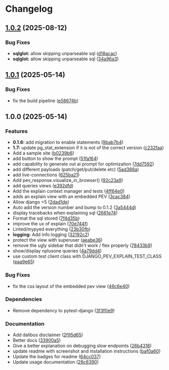# Changelog

## [1.0.2](https://github.com/uptick/django-pev/compare/django-pev-v1.0.1...django-pev-v1.0.2) (2025-08-12)


### Bug Fixes

* **sqlglot:** allow skipping unparseable sql ([d18acac](https://github.com/uptick/django-pev/commit/d18acac2cdacdc2fd5c150c6d0d9caaf4e31b75a))
* **sqlglot:** allow skipping unparseable sql ([34a96a3](https://github.com/uptick/django-pev/commit/34a96a36d1b6111a40d176942165441634c05228))

## [1.0.1](https://github.com/uptick/django-pev/compare/django-pev-v1.0.0...django-pev-v1.0.1) (2025-05-14)


### Bug Fixes

* fix the build pipeline ([e58674b](https://github.com/uptick/django-pev/commit/e58674b844152e8becdedb9fd949044dfa32ccbf))

## 1.0.0 (2025-05-14)


### Features

* **0.1.6:** add migration to enable statements ([9bab7b4](https://github.com/uptick/django-pev/commit/9bab7b4b49cf2643aa55b8f3f512287817396bc6))
* **1.7:** update pg_stat_extension if it is not of the correct version ([c232faa](https://github.com/uptick/django-pev/commit/c232faaa056c82f05bb6caddfe997805de617f0e))
* Add a sample site ([b0239b6](https://github.com/uptick/django-pev/commit/b0239b64424be394c4d682dd72656359c3a8a0fb))
* add button to show the prompt ([51fa164](https://github.com/uptick/django-pev/commit/51fa16480732c52adcdbb9c0c72b76e12801910f))
* add capability to generate out ai prompt for optimization ([7dd7592](https://github.com/uptick/django-pev/commit/7dd75928cb4188fff5bbbbb35ec59f6f896298d5))
* add different payloads (patch/get/put/delete etc) ([5ad388a](https://github.com/uptick/django-pev/commit/5ad388a07443f2c9a14cee5f1bf8a9fde66aff4b))
* add live-connections ([625ba21](https://github.com/uptick/django-pev/commit/625ba2131ae7edcedac225598e1aaa04ed4c7867))
* Add pev_response.visualize_in_browser() ([92c23a9](https://github.com/uptick/django-pev/commit/92c23a9e0e349ca56f5d7a94d2e2de498e96e41c))
* add queries views ([e392dfd](https://github.com/uptick/django-pev/commit/e392dfdd5962351908eebbda6a0b85a0b32f6071))
* Add the explain context manager and tests ([4ff64e0](https://github.com/uptick/django-pev/commit/4ff64e0b588bb83afa0b5a285cd8336d794390bc))
* adds an explain view with an embedded PEV ([3cac384](https://github.com/uptick/django-pev/commit/3cac384e700b9df3661deda47d2cdf3f8c21eb5e))
* Allow django &lt;5 ([2dad1de](https://github.com/uptick/django-pev/commit/2dad1de65fd58cced5522050239252db13c0c2fd))
* Auto add the version number and bump to 0.1.2 ([3a5444d](https://github.com/uptick/django-pev/commit/3a5444d7a92e0833b8ff504d9f065205f0122708))
* display tracebacks when explaining sql ([2661e74](https://github.com/uptick/django-pev/commit/2661e74a8ed7ec7188cc7d7ce1677e1237971787))
* Format the sql stored ([7f4d35b](https://github.com/uptick/django-pev/commit/7f4d35bf410babae10a22ae35d3f7f1fb9d15b0f))
* improve the ux of explain ([70e744f](https://github.com/uptick/django-pev/commit/70e744f043abd082344cd1c7e88c8359ea7e83c7))
* Linted/mypyed everything ([23b30fb](https://github.com/uptick/django-pev/commit/23b30fb9063d7c92d52f88ce50cad7ff8357a774))
* **logging:** Add info logging ([32192c2](https://github.com/uptick/django-pev/commit/32192c207bf2dc9b69f025a8310a331be9cdffe8))
* protect the view with superuser ([aeabe36](https://github.com/uptick/django-pev/commit/aeabe363caf3a2f65c9e670bb4d35cdc3ec75502))
* remove the ugly sidebar that didn't work / flex properly ([78433b9](https://github.com/uptick/django-pev/commit/78433b9b69c213ab6b9d95c6caec1e56d80dbd5a))
* show/display nplusone queries ([4a79dd4](https://github.com/uptick/django-pev/commit/4a79dd490f8624960d2a79d795c7ed431999955a))
* use custom test client class with DJANGO_PEV_EXPLAIN_TEST_CLASS ([eaa9e65](https://github.com/uptick/django-pev/commit/eaa9e65f667f14cb5ac821a7fb2ef2edbc50c3ac))


### Bug Fixes

* fix the css layout of the embedded pev view ([46c6e40](https://github.com/uptick/django-pev/commit/46c6e40acbdbc00a9867c4fbda86f49cb89c93c8))


### Dependencies

* Remove dependency to pytest-django ([3f3f0e9](https://github.com/uptick/django-pev/commit/3f3f0e96ac61ee2eb343e1c07272f5de1f3e4784))


### Documentation

* Add dalibos disclaimer ([2f95d65](https://github.com/uptick/django-pev/commit/2f95d657776b31b27e145a8a6eb29ed80aa69ffb))
* Better docs ([33900a5](https://github.com/uptick/django-pev/commit/33900a5bde802fbdff7dd125860f1f148e387dbf))
* Give a better explanation on debugging slow endpoints ([26b4318](https://github.com/uptick/django-pev/commit/26b4318e47acdea21190bd6ec3a94d3a4b98425e))
* update readme with screenshot and installation instructions ([baf0a60](https://github.com/uptick/django-pev/commit/baf0a609cf31bd3694e359219225f4939ee54e97))
* Update the badges for readme ([64cc037](https://github.com/uptick/django-pev/commit/64cc037aab2f84d61575f4975becf906fe390de2))
* Update usage documentation ([28c6390](https://github.com/uptick/django-pev/commit/28c639020ed88128936f0591ba5a9f56c922eeeb))
